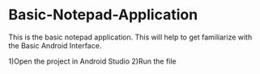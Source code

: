 # Basic-Notepad-Application
This is the basic notepad application.
This will help to get familiarize with the Basic Android Interface.

1)Open the project in Android Studio 
2)Run the file
